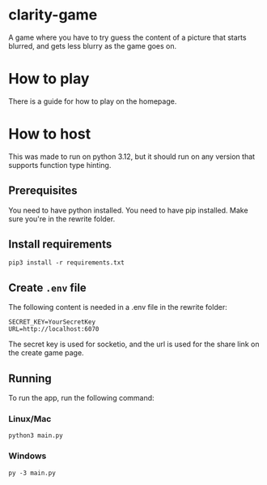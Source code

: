 # clarity-game
A game where you have to try guess the content of a picture that starts blurred, and gets less blurry as the game goes on.

# How to play
There is a guide for how to play on the homepage.

# How to host
This was made to run on python 3.12, but it should run on any version that supports function type hinting.
## Prerequisites
You need to have python installed.
You need to have pip installed.
Make sure you're in the rewrite folder.
## Install requirements
`pip3 install -r requirements.txt`
## Create `.env` file
The following content is needed in a .env file in the rewrite folder:
```env
SECRET_KEY=YourSecretKey
URL=http://localhost:6070
```
The secret key is used for socketio, and the url is used for the share link on the create game page.
## Running
To run the app, run the following command:
### Linux/Mac
```
python3 main.py
```
### Windows
```
py -3 main.py
```
